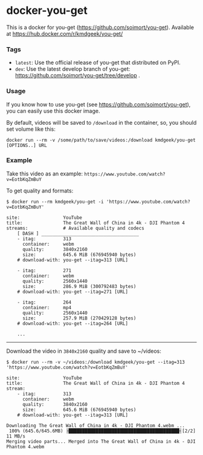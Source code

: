 # docker-you-get
This is a docker for you-get (https://github.com/soimort/you-get). Available at https://hub.docker.com/r/kmdgeek/you-get/


### Tags
- `latest`: Use the official release of you-get that distributed on PyPI.
- `dev`: Use the latest develop branch of you-get: https://github.com/soimort/you-get/tree/develop .

### Usage
If you know how to use you-get (see https://github.com/soimort/you-get), you can easily use this docker image.

By default, videos will be saved to `/download` in the container, so, you should set volume like this:

```shell
docker run --rm -v /some/path/to/save/videos:/download kmdgeek/you-get [OPTIONS..] URL
```

### Example
Take this video as an example: `https://www.youtube.com/watch?v=EotbKqZmBuY`

To get quality and formats:

```shell
$ docker run --rm kmdgeek/you-get -i 'https://www.youtube.com/watch?v=EotbKqZmBuY'
```
```
site:                YouTube
title:               The Great Wall of China in 4k - DJI Phantom 4
streams:             # Available quality and codecs
    [ DASH ] ____________________________________
    - itag:          313
      container:     webm
      quality:       3840x2160
      size:          645.6 MiB (676945940 bytes)
    # download-with: you-get --itag=313 [URL]

    - itag:          271
      container:     webm
      quality:       2560x1440
      size:          286.9 MiB (300792483 bytes)
    # download-with: you-get --itag=271 [URL]

    - itag:          264
      container:     mp4
      quality:       2560x1440
      size:          257.9 MiB (270429128 bytes)
    # download-with: you-get --itag=264 [URL]

    ...
```

***

Download the video in `3840x2160` quality and save to ~/videos:

```shell
$ docker run --rm -v ~/videos:/download kmdgeek/you-get --itag=313 'https://www.youtube.com/watch?v=EotbKqZmBuY'
```
```
site:                YouTube
title:               The Great Wall of China in 4k - DJI Phantom 4
stream:
    - itag:          313
      container:     webm
      quality:       3840x2160
      size:          645.6 MiB (676945940 bytes)
    # download-with: you-get --itag=313 [URL]

Downloading The Great Wall of China in 4k - DJI Phantom 4.webm ...
 100% (645.6/645.6MB) ├█████████████████████████████████████████┤[2/2]   11 MB/s
Merging video parts... Merged into The Great Wall of China in 4k - DJI Phantom 4.webm
```
